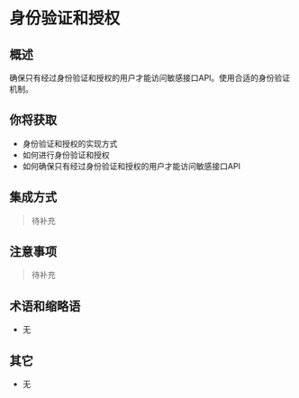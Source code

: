 # 身份验证和授权

## 概述

确保只有经过身份验证和授权的用户才能访问敏感接口API。使用合适的身份验证机制。

## 你将获取

- 身份验证和授权的实现方式
- 如何进行身份验证和授权
- 如何确保只有经过身份验证和授权的用户才能访问敏感接口API


## 集成方式

> 待补充

## 注意事项

> 待补充

## 术语和缩略语

- 无

## 其它

- 无

